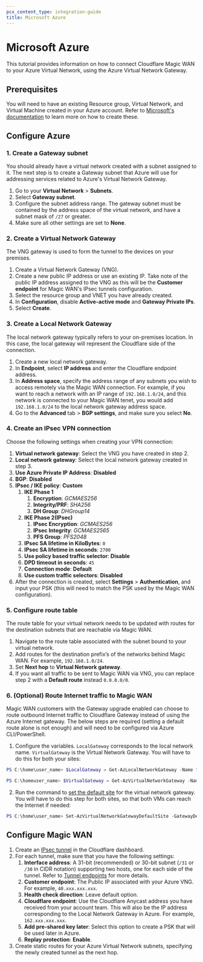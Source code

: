 ```yaml
---
pcx_content_type: integration-guide
title: Microsoft Azure
---
```


# Microsoft Azure

This tutorial provides information on how to connect Cloudflare Magic WAN to your Azure Virtual Network, using the Azure Virtual Network Gateway.

## Prerequisites

You will need to have an existing Resource group, Virtual Network, and Virtual Machine created in your Azure account. Refer to [Microsoft's documentation](https://learn.microsoft.com/en-us/azure/virtual-network/) to learn more on how to create these.

## Configure Azure

### 1. Create a Gateway subnet

You should already have a virtual network created with a subnet assigned to it. The next step is to create a Gateway subnet that Azure will use for addressing services related to Azure's Virtual Network Gateway.

1. Go to your **Virtual Network** > **Subnets**.
2. Select **Gateway subnet**.
3. Configure the subnet address range. The gateway subnet must be contained by the address space of the virtual network, and have a subnet mask of `/27` or greater.
4. Make sure all other settings are set to **None**.

### 2. Create a Virtual Network Gateway

The VNG gateway is used to form the tunnel to the devices on your premises.

1. Create a Virtual Network Gateway (VNG).
2. Create a new public IP address or use an existing IP. Take note of the public IP address assigned to the VNG as this will be the **Customer endpoint** for Magic WAN's IPsec tunnels configuration.
3. Select the resource group and VNET you have already created.
4. In **Configuration**, disable **Active-active mode** and **Gateway Private IPs**.
5. Select **Create**.

### 3. Create a Local Network Gateway

The local network gateway typically refers to your on-premises location. In this case, the local gateway will represent the Cloudflare side of the connection.

1. Create a new local network gateway.
2. In **Endpoint**, select **IP address** and enter the Cloudflare endpoint address.
3. In **Address space**, specify the address range of any subnets you wish to access remotely via the Magic WAN connection. For example, if you want to reach a network with an IP range of `192.168.1.0/24`, and this network is connected to your Magic WAN tenet, you would add `192.168.1.0/24` to the local network gateway address space.
4. Go to the **Advanced** tab > **BGP settings**, and make sure you select **No**.

### 4. Create an IPsec VPN connection

Choose the following settings when creating your VPN connection:

1. **Virtual network gateway**: Select the VNG you have created in step 2.
2. **Local network gateway**: Select the local network gateway created in step 3.
3. **Use Azure Private IP Address**: **Disabled**
4. **BGP**: **Disabled**
5. **IPsec / IKE policy**: **Custom**
    1. **IKE Phase 1**
        1. **Encryption**: *GCMAES256*
        2. **Integrity/PRF**: *SHA256*
        3. **DH Group**: *DHGroup14*
    2. **IKE Phase 2(IPsec)**
        1. **IPsec Encryption**: *GCMAES256*
        2. **IPsec Integrity**: *GCMAES2565*
        3. **PFS Group**: *PFS2048*
    3. **IPsec SA lifetime in KiloBytes**: `0`
    4. **IPsec SA lifetime in seconds**: `2700`
    5. **Use policy based traffic selector**: **Disable**
    6. **DPD timeout in seconds**: `45`
    7. **Connection mode**: **Default**
    8. **Use custom traffic selectors**: **Disabled**
6. After the connection is created, select **Settings** > **Authentication**, and input your PSK (this will need to match the PSK used by the Magic WAN configuration).

### 5. Configure route table

The route table for your virtual network needs to be updated with routes for the destination subnets that are reachable via Magic WAN.

1. Navigate to the route table associated with the subnet bound to your virtual network.
2. Add routes for the destination prefix’s of the networks behind Magic WAN. For example, `192.168.1.0/24`.
3. Set **Next hop** to **Virtual Network gateway**.
4. If you want all traffic to be sent to Magic WAN via VNG, you can replace step 2 with a **Default route** instead `0.0.0.0/0`.

### 6. (Optional) Route Internet traffic to Magic WAN

Magic WAN customers with the Gateway upgrade enabled can choose to route outbound Internet traffic to Cloudflare Gateway instead of using the Azure Internet gateway. The below steps are required (setting a default route alone is not enough) and will need to be configured via Azure CLI/PowerShell.

1. Configure the variables. `LocalGateway` corresponds to the local network name. `VirtualGateway` is the Virtual Network Gateway. You will have to do this for both your sites:

```powershell
PS C:\home\user_name> $LocalGateway = Get-AzLocalNetworkGateway -Name "Your_local_NW_gateway" -ResourceGroupName "YOUR_VM_RESOURCE_GROUP"

PS C:\homeuser_name> $VirtualGateway = Get-AzVirtualNetworkGateway -Name "Your_VNG" -ResourceGroupName "azure-vm-nour_group"
```

2. Run the command to [set the default site](https://learn.microsoft.com/en-us/azure/vpn-gateway/site-to-site-tunneling#configure-forced-tunneling---default-site) for the virtual network gateway. You will have to do this step for both sites, so that both VMs can reach the Internet if needed:

```powershell
PS C:\home\user_name> Set-AzVirtualNetworkGatewayDefaultSite -GatewayDefaultSite $LocalGateway -VirtualNetworkGateway $VirtualGateway
```

## Configure Magic WAN

1. Create an [IPsec tunnel](/magic-wan/configuration/manually/how-to/configure-tunnels/#add-tunnels) in the Cloudflare dashboard.
2. For each tunnel, make sure that you have the following settings:
    1. **Interface address**: A 31-bit (recommended) or 30-bit subnet (`/31` or `/30` in CIDR notation) supporting two hosts, one for each side of the tunnel. Refer to [Tunnel endpoints](/magic-wan/configuration/manually/how-to/configure-tunnels) for more details.
    2. **Customer endpoint**: The Public IP associated with your Azure VNG. For example, `40.xxx.xxx.xxx`.
    3. **Health check direction**: Leave default option.
    4. **Cloudflare endpoint**: Use the Cloudflare Anycast address you have received from your account team. This will also be the IP address corresponding to the Local Network Gateway in Azure. For example, `162.xxx.xxx.xxx`.
    5. **Add pre-shared key later**: Select this option to create a PSK that will be used later in Azure.
    6. **Replay protection**: **Enable**.
3. Create static routes for your Azure Virtual Network subnets, specifying the newly created tunnel as the next hop.